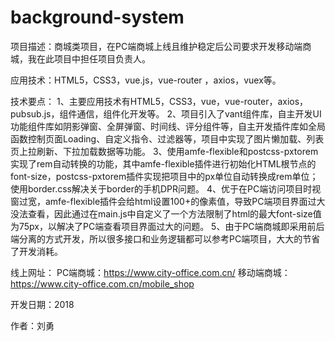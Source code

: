 # background-system
项目描述：商城类项目，在PC端商城上线且维护稳定后公司要求开发移动端商城，我在此项目中担任项目负责人。

应用技术：HTML5，CSS3，vue.js，vue-router ，axios，vuex等。

技术要点：
1、主要应用技术有HTML5，CSS3，vue，vue-router，axios，pubsub.js，组件通信，组件化开发等。
2、项目引入了vant组件库，自主开发UI功能组件库如阴影弹窗、全屏弹窗、时间线、评分组件等，自主开发插件库如全局函数控制页面Loading、自定义指令、过滤器等，项目中实现了图片懒加载、列表页上拉刷新、下拉加载数据等功能。
3、使用amfe-flexible和postcss-pxtorem实现了rem自动转换的功能，其中amfe-flexible插件进行初始化HTML根节点的font-size，postcss-pxtorem插件实现把项目中的px单位自动转换成rem单位；使用border.css解决关于border的手机DPR问题。
4、优于在PC端访问项目时视窗过宽，amfe-flexible插件会给html设置100+的像素值，导致PC端项目界面过大没法查看，因此通过在main.js中自定义了一个方法限制了html的最大font-size值为75px，以解决了PC端查看项目界面过大的问题。
5、由于PC端商城即采用前后端分离的方式开发，所以很多接口和业务逻辑都可以参考PC端项目，大大的节省了开发消耗。

线上网址：
PC端商城：https://www.city-office.com.cn/
移动端商城：https://www.city-office.com.cn/mobile_shop

开发日期：2018

作者：刘勇